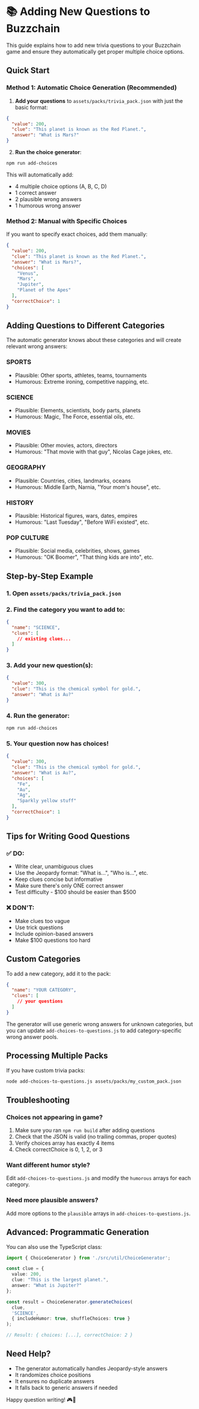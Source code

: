 # 📚 Adding New Questions to Buzzchain

This guide explains how to add new trivia questions to your Buzzchain game and ensure they automatically get proper multiple choice options.

## Quick Start

### Method 1: Automatic Choice Generation (Recommended)

1. **Add your questions** to `assets/packs/trivia_pack.json` with just the basic format:
```json
{
  "value": 200,
  "clue": "This planet is known as the Red Planet.",
  "answer": "What is Mars?"
}
```

2. **Run the choice generator**:
```bash
npm run add-choices
```

This will automatically add:
- 4 multiple choice options (A, B, C, D)
- 1 correct answer
- 2 plausible wrong answers
- 1 humorous wrong answer

### Method 2: Manual with Specific Choices

If you want to specify exact choices, add them manually:
```json
{
  "value": 200,
  "clue": "This planet is known as the Red Planet.",
  "answer": "What is Mars?",
  "choices": [
    "Venus",
    "Mars",
    "Jupiter",
    "Planet of the Apes"
  ],
  "correctChoice": 1
}
```

## Adding Questions to Different Categories

The automatic generator knows about these categories and will create relevant wrong answers:

### SPORTS
- Plausible: Other sports, athletes, teams, tournaments
- Humorous: Extreme ironing, competitive napping, etc.

### SCIENCE
- Plausible: Elements, scientists, body parts, planets
- Humorous: Magic, The Force, essential oils, etc.

### MOVIES
- Plausible: Other movies, actors, directors
- Humorous: "That movie with that guy", Nicolas Cage jokes, etc.

### GEOGRAPHY
- Plausible: Countries, cities, landmarks, oceans
- Humorous: Middle Earth, Narnia, "Your mom's house", etc.

### HISTORY
- Plausible: Historical figures, wars, dates, empires
- Humorous: "Last Tuesday", "Before WiFi existed", etc.

### POP CULTURE
- Plausible: Social media, celebrities, shows, games
- Humorous: "OK Boomer", "That thing kids are into", etc.

## Step-by-Step Example

### 1. Open `assets/packs/trivia_pack.json`

### 2. Find the category you want to add to:
```json
{
  "name": "SCIENCE",
  "clues": [
    // existing clues...
  ]
}
```

### 3. Add your new question(s):
```json
{
  "value": 300,
  "clue": "This is the chemical symbol for gold.",
  "answer": "What is Au?"
}
```

### 4. Run the generator:
```bash
npm run add-choices
```

### 5. Your question now has choices!
```json
{
  "value": 300,
  "clue": "This is the chemical symbol for gold.",
  "answer": "What is Au?",
  "choices": [
    "Fe",
    "Au",
    "Ag",
    "Sparkly yellow stuff"
  ],
  "correctChoice": 1
}
```

## Tips for Writing Good Questions

### ✅ DO:
- Write clear, unambiguous clues
- Use the Jeopardy format: "What is...", "Who is...", etc.
- Keep clues concise but informative
- Make sure there's only ONE correct answer
- Test difficulty - $100 should be easier than $500

### ❌ DON'T:
- Make clues too vague
- Use trick questions
- Include opinion-based answers
- Make $100 questions too hard

## Custom Categories

To add a new category, add it to the pack:
```json
{
  "name": "YOUR CATEGORY",
  "clues": [
    // your questions
  ]
}
```

The generator will use generic wrong answers for unknown categories, but you can update `add-choices-to-questions.js` to add category-specific wrong answer pools.

## Processing Multiple Packs

If you have custom trivia packs:
```bash
node add-choices-to-questions.js assets/packs/my_custom_pack.json
```

## Troubleshooting

### Choices not appearing in game?
1. Make sure you ran `npm run build` after adding questions
2. Check that the JSON is valid (no trailing commas, proper quotes)
3. Verify choices array has exactly 4 items
4. Check correctChoice is 0, 1, 2, or 3

### Want different humor style?
Edit `add-choices-to-questions.js` and modify the `humorous` arrays for each category.

### Need more plausible answers?
Add more options to the `plausible` arrays in `add-choices-to-questions.js`.

## Advanced: Programmatic Generation

You can also use the TypeScript class:
```typescript
import { ChoiceGenerator } from './src/util/ChoiceGenerator';

const clue = {
  value: 200,
  clue: "This is the largest planet.",
  answer: "What is Jupiter?"
};

const result = ChoiceGenerator.generateChoices(
  clue,
  'SCIENCE',
  { includeHumor: true, shuffleChoices: true }
);

// Result: { choices: [...], correctChoice: 2 }
```

## Need Help?

- The generator automatically handles Jeopardy-style answers
- It randomizes choice positions
- It ensures no duplicate answers
- It falls back to generic answers if needed

Happy question writing! 🎮🐝